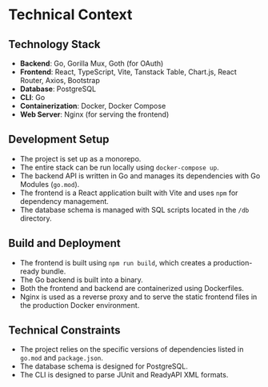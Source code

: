 # Technical Context

## Technology Stack
- **Backend**: Go, Gorilla Mux, Goth (for OAuth)
- **Frontend**: React, TypeScript, Vite, Tanstack Table, Chart.js, React Router, Axios, Bootstrap
- **Database**: PostgreSQL
- **CLI**: Go
- **Containerization**: Docker, Docker Compose
- **Web Server**: Nginx (for serving the frontend)

## Development Setup
- The project is set up as a monorepo.
- The entire stack can be run locally using `docker-compose up`.
- The backend API is written in Go and manages its dependencies with Go Modules (`go.mod`).
- The frontend is a React application built with Vite and uses `npm` for dependency management.
- The database schema is managed with SQL scripts located in the `/db` directory.

## Build and Deployment
- The frontend is built using `npm run build`, which creates a production-ready bundle.
- The Go backend is built into a binary.
- Both the frontend and backend are containerized using Dockerfiles.
- Nginx is used as a reverse proxy and to serve the static frontend files in the production Docker environment.

## Technical Constraints
- The project relies on the specific versions of dependencies listed in `go.mod` and `package.json`.
- The database schema is designed for PostgreSQL.
- The CLI is designed to parse JUnit and ReadyAPI XML formats.
